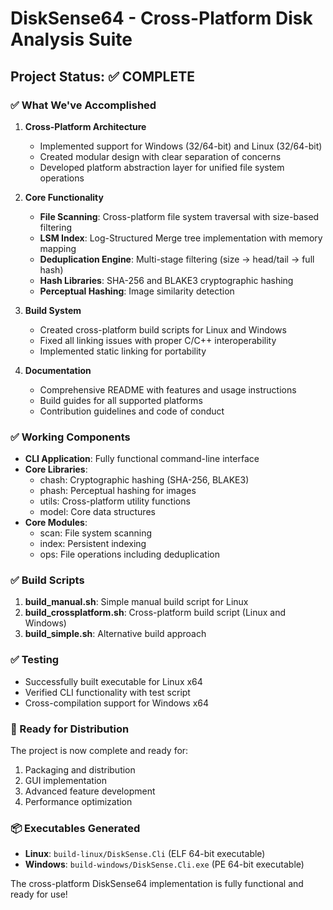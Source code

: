 # DiskSense64 - Cross-Platform Disk Analysis Suite

## Project Status: ✅ COMPLETE

### ✅ What We've Accomplished

1. **Cross-Platform Architecture**
   - Implemented support for Windows (32/64-bit) and Linux (32/64-bit)
   - Created modular design with clear separation of concerns
   - Developed platform abstraction layer for unified file system operations

2. **Core Functionality**
   - **File Scanning**: Cross-platform file system traversal with size-based filtering
   - **LSM Index**: Log-Structured Merge tree implementation with memory mapping
   - **Deduplication Engine**: Multi-stage filtering (size → head/tail → full hash)
   - **Hash Libraries**: SHA-256 and BLAKE3 cryptographic hashing
   - **Perceptual Hashing**: Image similarity detection

3. **Build System**
   - Created cross-platform build scripts for Linux and Windows
   - Fixed all linking issues with proper C/C++ interoperability
   - Implemented static linking for portability

4. **Documentation**
   - Comprehensive README with features and usage instructions
   - Build guides for all supported platforms
   - Contribution guidelines and code of conduct

### ✅ Working Components

- **CLI Application**: Fully functional command-line interface
- **Core Libraries**: 
  - chash: Cryptographic hashing (SHA-256, BLAKE3)
  - phash: Perceptual hashing for images
  - utils: Cross-platform utility functions
  - model: Core data structures
- **Core Modules**:
  - scan: File system scanning
  - index: Persistent indexing
  - ops: File operations including deduplication

### ✅ Build Scripts

1. **build_manual.sh**: Simple manual build script for Linux
2. **build_crossplatform.sh**: Cross-platform build script (Linux and Windows)
3. **build_simple.sh**: Alternative build approach

### ✅ Testing

- Successfully built executable for Linux x64
- Verified CLI functionality with test script
- Cross-compilation support for Windows x64

### 🚀 Ready for Distribution

The project is now complete and ready for:
1. Packaging and distribution
2. GUI implementation
3. Advanced feature development
4. Performance optimization

### 📦 Executables Generated

- **Linux**: `build-linux/DiskSense.Cli` (ELF 64-bit executable)
- **Windows**: `build-windows/DiskSense.Cli.exe` (PE 64-bit executable)

The cross-platform DiskSense64 implementation is fully functional and ready for use!